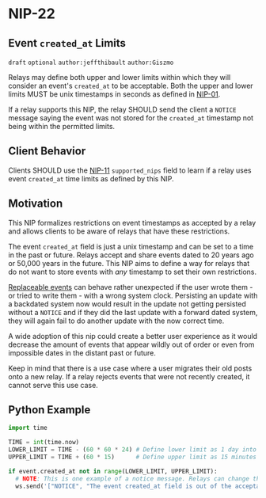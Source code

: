 NIP-22
======

Event `created_at` Limits
---------------------------

`draft` `optional` `author:jeffthibault` `author:Giszmo`

Relays may define both upper and lower limits within which they will consider an event's `created_at` to be acceptable. Both the upper and lower limits MUST be unix timestamps in seconds as defined in [NIP-01](01.md).

If a relay supports this NIP, the relay SHOULD send the client a `NOTICE` message saying the event was not stored for the `created_at` timestamp not being within the permitted limits.

Client Behavior
---------------

Clients SHOULD use the [NIP-11](11.md) `supported_nips` field to learn if a relay uses event `created_at` time limits as defined by this NIP.

Motivation
----------

This NIP formalizes restrictions on event timestamps as accepted by a relay and allows clients to be aware of relays that have these restrictions.

The event `created_at` field is just a unix timestamp and can be set to a time in the past or future. Relays accept and share events dated to 20 years ago or 50,000 years in the future. This NIP aims to define a way for relays that do not want to store events with *any* timestamp to set their own restrictions.

[Replaceable events](16.md#replaceable-events) can behave rather unexpected if the user wrote them - or tried to write them - with a wrong system clock. Persisting an update with a backdated system now would result in the update not getting persisted without a `NOTICE` and if they did the last update with a forward dated system, they will again fail to do another update with the now correct time.

A wide adoption of this nip could create a better user experience as it would decrease the amount of events that appear wildly out of order or even from impossible dates in the distant past or future.

Keep in mind that there is a use case where a user migrates their old posts onto a new relay. If a relay rejects events that were not recently created, it cannot serve this use case.


Python Example
--------------

```python
import time

TIME = int(time.now)
LOWER_LIMIT = TIME - (60 * 60 * 24) # Define lower limit as 1 day into the past
UPPER_LIMIT = TIME + (60 * 15)      # Define upper limit as 15 minutes into the future

if event.created_at not in range(LOWER_LIMIT, UPPER_LIMIT):
  # NOTE: This is one example of a notice message. Relays can change this to notify clients however they like.
  ws.send('["NOTICE", "The event created_at field is out of the acceptable range (-24h, +15min) for this relay and was not stored."]')
```
